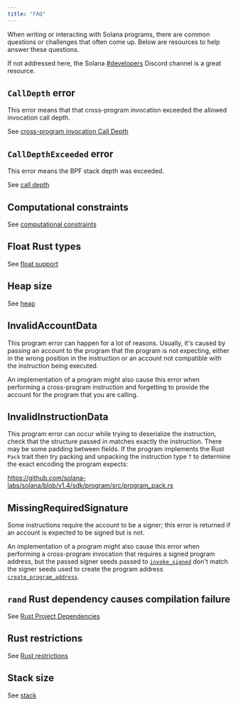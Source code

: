 ```yaml
---
title: "FAQ"
---
```


When writing or interacting with Solana programs, there are common questions or
challenges that often come up. Below are resources to help answer these
questions.

If not addressed here, the Solana [#developers](https://discord.gg/RxeGBH)
Discord channel is a great resource.

## `CallDepth` error

This error means that that cross-program invocation exceeded the allowed
invocation call depth.

See [cross-program invocation Call
Depth](developing/programming-model/calling-between-programs.md#call-depth)

## `CallDepthExceeded` error

This error means the BPF stack depth was exceeded.

See [call depth](overview.md#call-depth)

## Computational constraints

See [computational
constraints](developing/programming-model/runtime.md#compute-budget)

## Float Rust types

See [float support](overview.md#float-support)

## Heap size

See [heap](overview.md#heap)

## InvalidAccountData

This program error can happen for a lot of reasons. Usually, it's caused by
passing an account to the program that the program is not expecting, either in
the wrong position in the instruction or an account not compatible with the
instruction being executed.

An implementation of a program might also cause this error when performing a
cross-program instruction and forgetting to provide the account for the program
that you are calling.

## InvalidInstructionData

This program error can occur while trying to deserialize the instruction, check
that the structure passed in matches exactly the instruction. There may be some
padding between fields. If the program implements the Rust `Pack` trait then try
packing and unpacking the instruction type `T` to determine the exact encoding
the program expects:

https://github.com/solana-labs/solana/blob/v1.4/sdk/program/src/program_pack.rs

## MissingRequiredSignature

Some instructions require the account to be a signer; this error is returned if
an account is expected to be signed but is not.

An implementation of a program might also cause this error when performing a
cross-program invocation that requires a signed program address, but the passed
signer seeds passed to [`invoke_signed`](developing/programming-model/calling-between-programs.md)
don't match the signer seeds used to create the program address
[`create_program_address`](developing/programming-model/calling-between-programs.md#program-derived-addresses).

## `rand` Rust dependency causes compilation failure

See [Rust Project Dependencies](developing-rust.md#project-dependencies)

## Rust restrictions

See [Rust restrictions](developing-rust.md#restrictions)

## Stack size

See [stack](overview.md#stack)
